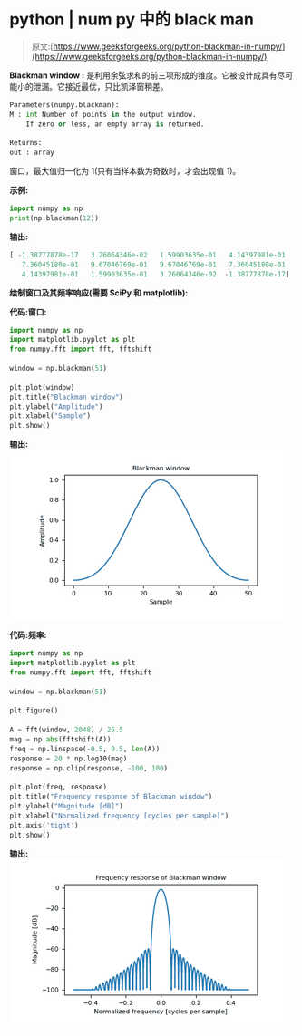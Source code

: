 # python | num py 中的 black man

> 原文:[https://www.geeksforgeeks.org/python-blackman-in-numpy/](https://www.geeksforgeeks.org/python-blackman-in-numpy/)

**Blackman window :** 是利用余弦求和的前三项形成的锥度。它被设计成具有尽可能小的泄漏。它接近最优，只比凯泽窗稍差。

```py
Parameters(numpy.blackman): 
M : int Number of points in the output window.
    If zero or less, an empty array is returned.

Returns: 
out : array
```

窗口，最大值归一化为 1(只有当样本数为奇数时，才会出现值 1)。

**示例:**

```py
import numpy as np 
print(np.blackman(12))
```

**输出:**

```py
[ -1.38777878e-17   3.26064346e-02   1.59903635e-01   4.14397981e-01
   7.36045180e-01   9.67046769e-01   9.67046769e-01   7.36045180e-01
   4.14397981e-01   1.59903635e-01   3.26064346e-02  -1.38777878e-17]

```

**绘制窗口及其频率响应(需要 SciPy 和 matplotlib):**

**代码:窗口:**

```py
import numpy as np 
import matplotlib.pyplot as plt 
from numpy.fft import fft, fftshift 

window = np.blackman(51)

plt.plot(window) 
plt.title("Blackman window")
plt.ylabel("Amplitude") 
plt.xlabel("Sample") 
plt.show() 
```

**输出:**
![](img/5b1b3d6822b1bbe0646713e1bc800694.png)

**代码:频率:**

```py
import numpy as np 
import matplotlib.pyplot as plt 
from numpy.fft import fft, fftshift 

window = np.blackman(51)

plt.figure()

A = fft(window, 2048) / 25.5
mag = np.abs(fftshift(A))
freq = np.linspace(-0.5, 0.5, len(A))
response = 20 * np.log10(mag)
response = np.clip(response, -100, 100)

plt.plot(freq, response)
plt.title("Frequency response of Blackman window")
plt.ylabel("Magnitude [dB]")
plt.xlabel("Normalized frequency [cycles per sample]")
plt.axis('tight')
plt.show()
```

**输出:**
![](img/34c705f528346fa3c776c34026a541f5.png)